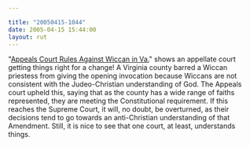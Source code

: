 ```yaml
---

title: "20050415-1044"
date: 2005-04-15 15:44:00
layout: rut
---
```


<p> "<a href="http://news.findlaw.com/ap/o/632/04-15-2005/8d5c000a2296a4d8.html">Appeals
Court Rules Against Wiccan in Va.</a>" shows an appellate court
getting things right for a change!  A Virginia county barred
a Wiccan priestess from giving the opening invocation because
Wiccans are not consistent with the Judeo-Christian understanding
of God.  The Appeals court upheld this, saying that as the county
has a wide range of faiths represented, they are meeting the
Constitutional requirement.  If this reaches the Supreme Court,
it will, no doubt, be overturned, as their decisions tend to go
towards an anti-Christian understanding of that Amendment.  Still,
it is nice to see that one court, at least, understands things.</p>

